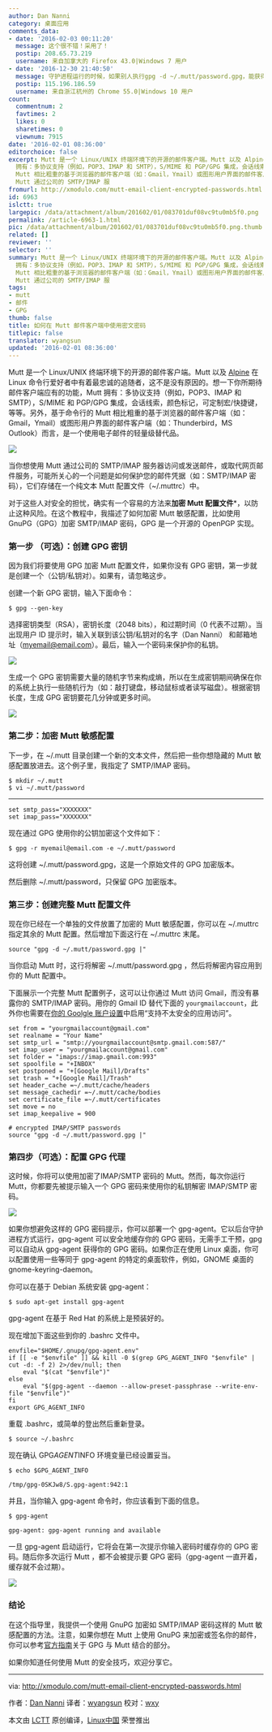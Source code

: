 ```yaml
---
author: Dan Nanni
category: 桌面应用
comments_data:
- date: '2016-02-03 00:11:20'
  message: 这个很不错！采用了！
  postip: 208.65.73.219
  username: 来自加拿大的 Firefox 43.0|Windows 7 用户
- date: '2016-12-30 21:40:50'
  message: 守护进程运行的时候，如果别人执行gpg -d ~/.mutt/password.gpg，能获得私密文件的内容吗？
  postip: 115.196.186.59
  username: 来自浙江杭州的 Chrome 55.0|Windows 10 用户
count:
  commentnum: 2
  favtimes: 2
  likes: 0
  sharetimes: 0
  viewnum: 7915
date: '2016-02-01 08:36:00'
editorchoice: false
excerpt: Mutt 是一个 Linux/UNIX 终端环境下的开源的邮件客户端。Mutt 以及 Alpine 在 Linux 命令行爱好者中有着最忠诚的追随者，这不是没有原因的。想一下你所期待邮件客户端应有的功能，Mutt
  拥有：多协议支持（例如，POP3、IMAP 和 SMTP），S/MIME 和 PGP/GPG 集成，会话线索，颜色标记，可定制宏/快捷键，等等。另外，基于命令行的
  Mutt 相比粗重的基于浏览器的邮件客户端（如：Gmail，Ymail）或图形用户界面的邮件客户端（如：Thunderbird，MS Outlook）而言，是一个使用电子邮件的轻量级替代品。  当你想使用
  Mutt 通过公司的 SMTP/IMAP 服
fromurl: http://xmodulo.com/mutt-email-client-encrypted-passwords.html
id: 6963
islctt: true
largepic: /data/attachment/album/201602/01/083701duf08vc9tu0mb5f0.png
permalink: /article-6963-1.html
pic: /data/attachment/album/201602/01/083701duf08vc9tu0mb5f0.png.thumb.jpg
related: []
reviewer: ''
selector: ''
summary: Mutt 是一个 Linux/UNIX 终端环境下的开源的邮件客户端。Mutt 以及 Alpine 在 Linux 命令行爱好者中有着最忠诚的追随者，这不是没有原因的。想一下你所期待邮件客户端应有的功能，Mutt
  拥有：多协议支持（例如，POP3、IMAP 和 SMTP），S/MIME 和 PGP/GPG 集成，会话线索，颜色标记，可定制宏/快捷键，等等。另外，基于命令行的
  Mutt 相比粗重的基于浏览器的邮件客户端（如：Gmail，Ymail）或图形用户界面的邮件客户端（如：Thunderbird，MS Outlook）而言，是一个使用电子邮件的轻量级替代品。  当你想使用
  Mutt 通过公司的 SMTP/IMAP 服
tags:
- mutt
- 邮件
- GPG
thumb: false
title: 如何在 Mutt 邮件客户端中使用密文密码
titlepic: false
translator: wyangsun
updated: '2016-02-01 08:36:00'
---
```


Mutt 是一个 Linux/UNIX 终端环境下的开源的邮件客户端。Mutt 以及 [Alpine](http://xmodulo.com/gmail-command-line-linux-alpine.html) 在 Linux 命令行爱好者中有着最忠诚的追随者，这不是没有原因的。想一下你所期待邮件客户端应有的功能，Mutt 拥有：多协议支持（例如，POP3、IMAP 和 SMTP），S/MIME 和 PGP/GPG 集成，会话线索，颜色标记，可定制宏/快捷键，等等。另外，基于命令行的 Mutt 相比粗重的基于浏览器的邮件客户端（如：Gmail，Ymail）或图形用户界面的邮件客户端（如：Thunderbird，MS Outlook）而言，是一个使用电子邮件的轻量级替代品。


![](/data/attachment/album/201602/01/083701duf08vc9tu0mb5f0.png)


当你想使用 Mutt 通过公司的 SMTP/IMAP 服务器访问或发送邮件，或取代网页邮件服务，可能所关心的一个问题是如何保护您的邮件凭据（如：SMTP/IMAP 密码），它们存储在一个纯文本 Mutt 配置文件（~/.muttrc）中。


对于这些人对安全的担忧，确实有一个容易的方法来**加密 Mutt 配置文件**\*，以防止这种风险。在这个教程中，我描述了如何加密 Mutt 敏感配置，比如使用 GnuPG（GPG）加密 SMTP/IMAP 密码，GPG 是一个开源的 OpenPGP 实现。


### 第一步 （可选）：创建 GPG 密钥


因为我们将要使用 GPG 加密 Mutt 配置文件，如果你没有 GPG 密钥，第一步就是创建一个（公钥/私钥对）。如果有，请忽略这步。


创建一个新 GPG 密钥，输入下面命令：



```
$ gpg --gen-key

```

选择密钥类型（RSA），密钥长度（2048 bits），和过期时间（0 代表不过期）。当出现用户 ID 提示时，输入关联到该公钥/私钥对的名字（Dan Nanni） 和邮箱地址（[myemail@email.com](mailto:myemail@email.com)）。最后，输入一个密码来保护你的私钥。


![](/data/attachment/album/201602/01/083704z2v8tovoo3si83sp.jpg)


生成一个 GPG 密钥需要大量的随机字节来构成熵，所以在生成密钥期间确保在你的系统上执行一些随机行为（如：敲打键盘，移动鼠标或者读写磁盘）。根据密钥长度，生成 GPG 密钥要花几分钟或更多时间。


![](/data/attachment/album/201602/01/083705aaov3g8h6626ahbo.jpg)


### 第二步：加密 Mutt 敏感配置


下一步，在 ~/.mutt 目录创建一个新的文本文件，然后把一些你想隐藏的 Mutt 敏感配置放进去。这个例子里，我指定了 SMTP/IMAP 密码。



```
$ mkdir ~/.mutt
$ vi ~/.mutt/password

```



---



```
set smtp_pass="XXXXXXX"
set imap_pass="XXXXXXX"

```

现在通过 GPG 使用你的公钥加密这个文件如下：



```
$ gpg -r myemail@email.com -e ~/.mutt/password

```

这将创建 ~/.mutt/password.gpg，这是一个原始文件的 GPG 加密版本。


然后删除 ~/.mutt/password，只保留 GPG 加密版本。


### 第三步：创建完整 Mutt 配置文件


现在你已经在一个单独的文件放置了加密的 Mutt 敏感配置，你可以在 ~/.muttrc 指定其余的 Mutt 配置。然后增加下面这行在 ~/.muttrc 末尾。



```
source "gpg -d ~/.mutt/password.gpg |"

```

当你启动 Mutt 时，这行将解密 ~/.mutt/password.gpg ，然后将解密内容应用到你的 Mutt 配置中。


下面展示一个完整 Mutt 配置例子，这可以让你通过 Mutt 访问 Gmail，而没有暴露你的 SMTP/IMAP 密码。用你的 Gmail ID 替代下面的 `yourgmailaccount`，此外你也需要在[你的 Goolgle 账户设置](https://www.google.com/settings/u/1/security)中启用“支持不太安全的应用访问”。



```
set from = "yourgmailaccount@gmail.com"
set realname = "Your Name"
set smtp_url = "smtp://yourgmailaccount@smtp.gmail.com:587/"
set imap_user = "yourgmailaccount@gmail.com"
set folder = "imaps://imap.gmail.com:993"
set spoolfile = "+INBOX"
set postponed = "+[Google Mail]/Drafts"
set trash = "+[Google Mail]/Trash"
set header_cache =~/.mutt/cache/headers
set message_cachedir =~/.mutt/cache/bodies
set certificate_file =~/.mutt/certificates
set move = no
set imap_keepalive = 900

# encrypted IMAP/SMTP passwords
source "gpg -d ~/.mutt/password.gpg |"

```

### 第四步（可选）：配置 GPG 代理


这时候，你将可以使用加密了IMAP/SMTP 密码的 Mutt。然而，每次你运行 Mutt，你都要先被提示输入一个 GPG 密码来使用你的私钥解密 IMAP/SMTP 密码。


![](/data/attachment/album/201602/01/083705a5c41ukuug11c94u.jpg)


如果你想避免这样的 GPG 密码提示，你可以部署一个 gpg-agent。它以后台守护进程方式运行，gpg-agent 可以安全地缓存你的 GPG 密码，无需手工干预，gpg 可以自动从 gpg-agent 获得你的 GPG 密码。如果你正在使用 Linux 桌面，你可以配置使用一些等同于 gpg-agent 的特定的桌面软件，例如，GNOME 桌面的 gnome-keyring-daemon。


你可以在基于 Debian 系统安装 gpg-agent：



```
$ sudo apt-get install gpg-agent

```

gpg-agent 在基于 Red Hat 的系统上是预装好的。


现在增加下面这些到你的 .bashrc 文件中。



```
envfile="$HOME/.gnupg/gpg-agent.env"
if [[ -e "$envfile" ]] && kill -0 $(grep GPG_AGENT_INFO "$envfile" | cut -d: -f 2) 2>/dev/null; then
    eval "$(cat "$envfile")"
else
    eval "$(gpg-agent --daemon --allow-preset-passphrase --write-env-file "$envfile")"
fi
export GPG_AGENT_INFO

```

重载 .bashrc，或简单的登出然后重新登录。



```
$ source ~/.bashrc

```

现在确认 GPG*AGENT*INFO 环境变量已经设置妥当。



```
$ echo $GPG_AGENT_INFO

/tmp/gpg-0SKJw8/S.gpg-agent:942:1

```

并且，当你输入 gpg-agent 命令时，你应该看到下面的信息。



```
$ gpg-agent

gpg-agent: gpg-agent running and available

```

一旦 gpg-agent 启动运行，它将会在第一次提示你输入密码时缓存你的 GPG 密码。随后你多次运行 Mutt ，都不会被提示要 GPG 密码（gpg-agent 一直开着，缓存就不会过期）。


![](/data/attachment/album/201602/01/083705ata698opak9x8pok.jpg)


### 结论


在这个指导里，我提供一个使用 GnuPG 加密如 SMTP/IMAP 密码这样的 Mutt 敏感配置的方法。注意，如果你想在 Mutt 上使用 GnuPG 来加密或签名你的邮件，你可以参考[官方指南](http://dev.mutt.org/trac/wiki/MuttGuide/UseGPG)关于 GPG 与 Mutt 结合的部分。


如果你知道任何使用 Mutt 的安全技巧，欢迎分享它。




---


via: <http://xmodulo.com/mutt-email-client-encrypted-passwords.html>


作者：[Dan Nanni](http://xmodulo.com/author/nanni) 译者：[wyangsun](https://github.com/wyangsun) 校对：[wxy](https://github.com/wxy)


本文由 [LCTT](https://github.com/LCTT/TranslateProject) 原创编译，[Linux中国](https://linux.cn/) 荣誉推出